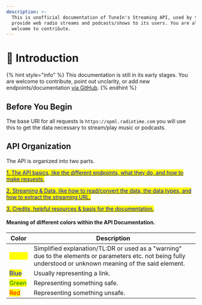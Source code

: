 ```yaml
---
description: >-
  This is unofficial documentation of TuneIn's Streaming API, used by them to
  provide web radio streams and podcasts/shows to its users. You are always
  welcome to contribute.
---
```


# 👋 Introduction

{% hint style="info" %}
This documentation is still in its early stages. You are welcome to contribute, point out unclarity, or add new endpoints/documentation [via GitHub](https://github.com/core-hacked/tunein-api/pulls).
{% endhint %}

## Before You Begin

The base URI for all requests is `https://opml.radiotime.com` you will use this to get the data necessary to stream/play music or podcasts.

## API Organization

The API is organized into two parts.&#x20;

<mark style="color:blue;"></mark>[<mark style="color:blue;">1. The API basics, like the different endpoints, what they do, and how to make requests.</mark>](broken-reference)

[<mark style="color:blue;">2. Streaming & Data, like how to read/convert the data, the data types, and how to extract the streaming URL.</mark>](broken-reference)

<mark style="color:blue;"></mark>[<mark style="color:blue;">3. Credits, helpful resources & basis for the documentation.</mark>](broken-reference)<mark style="color:blue;"></mark>

#### Meaning of different colors within the API Documentation.

| Color                                     | Description                                                                                                                                                   |
| ----------------------------------------- | ------------------------------------------------------------------------------------------------------------------------------------------------------------- |
| <mark style="color:yellow;">Yellow</mark> | Simplified explanation/TL:DR or used as a "warning" due to the elements or parameters etc. not being fully understood or unknown meaning of the said element. |
| <mark style="color:blue;">Blue</mark>     | Usually representing a link.                                                                                                                                  |
| <mark style="color:green;">Green</mark>   | Representing something safe.                                                                                                                                  |
| <mark style="color:red;">Red</mark>       | Representing something unsafe.                                                                                                                                |

